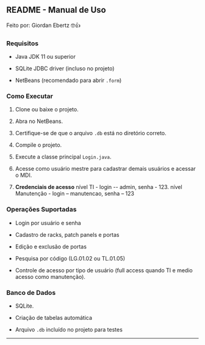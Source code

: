 ## **README \- Manual de Uso**

Feito por: Giordan Ebertz 🤓👍

### **Requisitos**

* Java JDK 11 ou superior

* SQLite JDBC driver (incluso no projeto)

* NetBeans (recomendado para abrir `.form`)

### **Como Executar**

1. Clone ou baixe o projeto.

2. Abra no NetBeans.

3. Certifique-se de que o arquivo `.db` está no diretório correto.

4. Compile o projeto.

5. Execute a classe principal `Login.java`.

6. Acesse como usuário mestre para cadastrar demais usuários e acessar o MDI.  
7. **Credenciais de acesso** nível TI \- login \-- admin, senha \- 123\. nível Manutenção \- login – manutencao, senha – 123

### **Operações Suportadas**

* Login por usuário e senha

* Cadastro de racks, patch panels e portas

* Edição e exclusão de portas

* Pesquisa por código (LG.01.02 ou TL.01.05)

* Controle de acesso por tipo de usuário (full access quando TI e medio acesso como manutenção).


### **Banco de Dados**

* SQLite.

* Criação de tabelas automática

* Arquivo `.db` incluído no projeto para testes

---

